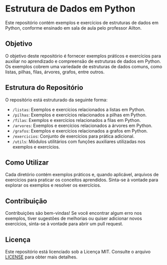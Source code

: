 # Estrutura de Dados em Python

Este repositório contém exemplos e exercícios de estruturas de dados em Python, conforme ensinado em sala de aula pelo professor Ailton.

## Objetivo

O objetivo deste repositório é fornecer exemplos práticos e exercícios para auxiliar no aprendizado e compreensão de estruturas de dados em Python. Os exemplos cobrem uma variedade de estruturas de dados comuns, como listas, pilhas, filas, árvores, grafos, entre outros.

## Estrutura do Repositório

O repositório está estruturado da seguinte forma:

- `/listas`: Exemplos e exercícios relacionados a listas em Python.
- `/pilhas`: Exemplos e exercícios relacionados a pilhas em Python.
- `/filas`: Exemplos e exercícios relacionados a filas em Python.
- `/arvores`: Exemplos e exercícios relacionados a árvores em Python.
- `/grafos`: Exemplos e exercícios relacionados a grafos em Python.
- `/exercicios`: Conjunto de exercícios para prática adicional.
- `/utils`: Módulos utilitários com funções auxiliares utilizadas nos exemplos e exercícios.

## Como Utilizar

Cada diretório contém exemplos práticos e, quando aplicável, arquivos de exercícios para praticar os conceitos aprendidos. Sinta-se à vontade para explorar os exemplos e resolver os exercícios.

## Contribuição

Contribuições são bem-vindas! Se você encontrar algum erro nos exemplos, tiver sugestões de melhorias ou quiser adicionar novos exercícios, sinta-se à vontade para abrir um pull request.

## Licença

Este repositório está licenciado sob a Licença MIT. Consulte o arquivo [LICENSE](LICENSE) para obter mais detalhes.


